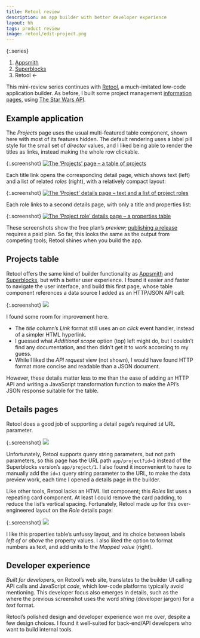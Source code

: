 ```yaml
---
title: Retool review
description: an app builder with better developer experience
layout: hh
tags: product review
image: retool/edit-project.png
---
```


{:.series}
1. [Appsmith](appsmith-review)
2. [Superblocks](superblocks-review)
3. Retool ←

<!-- 615 -->

This mini-review series continues with [Retool](https://www.superblocks.com),
a much-imitated low-code application builder.
As before, I built some project management [information pages](information-pages),
using [The Star Wars API](https://swapi.dev).

## Example application

The _Projects_ page uses the usual multi-featured table component, shown here with most of its features hidden.
The default rendering uses a label pill style for the small set of _director_ values,
and I liked being able to render the titles as links, instead making the whole row clickable.

{:.screenshot}
[![The ‘Projects’ page – a table of projects](retool/preview-projects.webp)](retool/preview-projects.webp)

Each title link opens the corresponding detail page, which shows text (left) and a list of related _roles_ (right),
with a relatively compact layout:

{:.screenshot}
[![The ‘Project’ details page – text and a list of project roles](retool/preview-project.webp)](retool/preview-project.webp)

Each role links to a second details page, with only a title and properties list:

{:.screenshot}
[![The ‘Project role’ details page – a properties table](retool/preview-role.webp)](retool/preview-role.webp)

These screenshots show the free plan’s _preview_;
[publishing a release](https://docs.retool.com/apps/guides/app-management/releases-history)
requires a paid plan.
So far, this looks the same as the output from competing tools;
Retool shines when you build the app.

## Projects table

Retool offers the same kind of builder functionality as
[Appsmith](appsmith-review) and [Superblocks](superblocks-review),
but with a better user experience.
I found it easier and faster to navigate the user interface, and build this first page,
whose table component references a data source I added as an HTTP/JSON API call:

{:.screenshot}
[![](retool/edit-projects.webp)](retool/edit-projects.webp)

I found some room for improvement here.

* The _title_ column’s _Link_ format still uses an _on click_ event handler, instead of a simpler HTML hyperlink.
* I guessed what _Additional scope_ option (top) left might do, but I couldn’t find any documentation, and then didn’t get it to work according to my guess.
* While I liked the _API request_ view (not shown), I would have found HTTP format more concise and readable than a JSON document.

However, these details matter less to me than the ease of adding an HTTP API and writing a JavaScript transformation function to make the API’s JSON response suitable for the table.

## Details pages

Retool does a good job of supporting a detail page’s required `id` URL parameter.

{:.screenshot}
[![](retool/edit-project.webp)](retool/edit-project.webp)

Unfortunately, Retool supports query string parameters, but not path parameters,
so this page has the URL path `app/project?id=1` instead of the Superblocks version’s `app/project/1`.
I also found it inconvenient to have to manually add the `id=1` query string parameter to the URL,
to make the data preview work, each time I opened a details page in the builder.

Like other tools, Retool lacks an HTML list component; this _Roles_ list uses a repeating card component.
At least I could remove the card padding, to reduce the list’s vertical spacing.
Fortunately, Retool made up for this over-engineered layout on the _Role_ details page:

{:.screenshot}
[![](retool/edit-role.webp)](retool/edit-role.webp)

I like this properties table’s unfussy layout,
and its choice between labels _left of_ or _above_ the property values.
I also liked the option to format numbers as text, and add units to the _Mapped value_ (right).

## Developer experience

_Built for developers_, on Retool’s web site, translates to the builder UI calling API calls and JavaScript _code_,
which low-code platforms typically avoid mentioning.
This developer focus also emerges in details,
such as the where the previous screenshot uses the word _string_ (developer jargon) for a _text_ format.

Retool’s polished design and developer experience won me over, despite a few design choices.
I found it well-suited for back-end/API developers who want to build internal tools.
